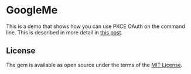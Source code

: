 # GoogleMe

This is a demo that shows how you can use PKCE OAuth on the command line. This is described in more detail in [this post](https://hschne.at/2021/02/26/cli-oauth-in-ruby.html).

## License

The gem is available as open source under the terms of the [MIT License](https://opensource.org/licenses/MIT).
